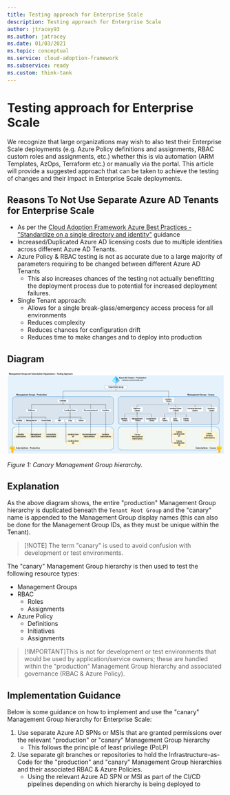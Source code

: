 ```yaml
---
title: Testing approach for Enterprise Scale
description: Testing approach for Enterprise Scale
author: jtracey93
ms.author: jatracey
ms.date: 01/03/2021
ms.topic: conceptual
ms.service: cloud-adoption-framework
ms.subservice: ready 
ms.custom: think-tank
---
```


# Testing approach for Enterprise Scale

We recognize that large organizations may wish to also test their Enterprise Scale deployments (e.g. Azure Policy definitions and assignments, RBAC custom roles and assignments, etc.) whether this is via automation (ARM Templates, AzOps, Terraform etc.) or manually via the portal. This article will provide a suggested approach that can be taken to achieve the testing of changes and their impact in Enterprise Scale deployments.

## Reasons To Not Use Separate Azure AD Tenants for Enterprise Scale

- As per the [Cloud Adoption Framework Azure Best Practices - "Standardize on a single directory and identity"](../../security/security-top-10#9-architecture-standardize-on-a-single-directory-and-identity) guidance
- Increased/Duplicated Azure AD licensing costs due to multiple identities across different Azure AD Tenants.
- Azure Policy & RBAC testing is not as accurate due to a large majority of parameters requiring to be changed between different Azure AD Tenants
  - This also increases chances of the testing not actually benefitting the deployment process due to potential for increased deployment failures.
- Single Tenant approach:
  - Allows for a single break-glass/emergency access process for all environments
  - Reduces complexity
  - Reduces chances for configuration drift
  - Reduces time to make changes and to deploy into production

## Diagram 

![Diagram that shows management group hierarchy.](./media/canary-mgmt-groups.png)

_Figure 1: Canary Management Group hierarchy._

## Explanation

As the above diagram shows, the entire "production" Management Group hierarchy is duplicated beneath the ```Tenant Root Group``` and the "canary" name is appended to the Management Group display names (this can also be done for the Management Group IDs, as they must be unique within the Tenant).

>[!NOTE] The term "canary" is used to avoid confusion with development or test environments. 

The "canary" Management Group hierarchy is then used to test the following resource types:

- Management Groups
- RBAC
  - Roles
  - Assignments
- Azure Policy
  - Definitions
  - Initiatives 
  - Assignments

>[!IMPORTANT]This is not for development or test environments that would be used by application/service owners; these are handled within the "production" Management Group hierarchy and associated governance (RBAC & Azure Policy).

## Implementation Guidance

Below is some guidance on how to implement and use the "canary" Management Group hierarchy for Enterprise Scale:

1. Use separate Azure AD SPNs or MSIs that are granted permissions over the relevant "production" or "canary" Management Group hierarchy
   - This follows the principle of least privilege (PoLP)
2. Use separate git branches or repositories to hold the Infrastructure-as-Code for the "production" and "canary" Management Group hierarchies and their associated RBAC & Azure Policies.
   - Using the relevant Azure AD SPN or MSI as part of the CI/CD pipelines depending on which hierarchy is being deployed to

